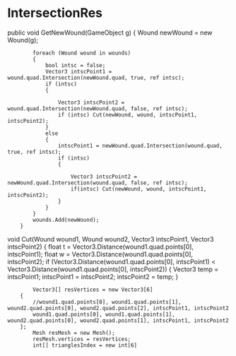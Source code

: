 # IntersectionRes
 public void GetNewWound(GameObject g)
        {
            Wound newWound = new Wound(g);

            foreach (Wound wound in wounds)
            {
                bool intsc = false;
                Vector3 intscPoint1 = wound.quad.Intersection(newWound.quad, true, ref intsc);
                if (intsc)
                {

                    Vector3 intscPoint2 = wound.quad.Intersection(newWound.quad, false, ref intsc);
                    if (intsc) Cut(newWound, wound, intscPoint1, intscPoint2);
                }
                else
                {
                    intscPoint1 = newWound.quad.Intersection(wound.quad, true, ref intsc);
                    if (intsc)
                    {

                        Vector3 intscPoint2 = newWound.quad.Intersection(wound.quad, false, ref intsc);
                        if(intsc) Cut(newWound, wound, intscPoint1, intscPoint2);
                    }
                }
            }
            wounds.Add(newWound);
        }



void Cut(Wound wound1, Wound wound2, Vector3 intscPoint1, Vector3 intscPoint2)
        {
            float t = Vector3.Distance(wound1.quad.points[0], intscPoint1);
            float w =  Vector3.Distance(wound1.quad.points[0], intscPoint2);
            if (Vector3.Distance(wound1.quad.points[0], intscPoint1) < Vector3.Distance(wound1.quad.points[0], intscPoint2))
			{
               Vector3 temp = intscPoint1;
               intscPoint1 = intscPoint2;
               intscPoint2 = temp;
			}

            Vector3[] resVertices = new Vector3[6]
        {
            //wound1.quad.points[0], wound1.quad.points[1], wound2.quad.points[0], wound2.quad.points[2], intscPoint1, intscPoint2
            wound1.quad.points[0], wound1.quad.points[1], wound2.quad.points[0], wound2.quad.points[1], intscPoint1, intscPoint2
        };
            Mesh resMesh = new Mesh();
            resMesh.vertices = resVertices;
            int[] trianglesIndex = new int[6]
